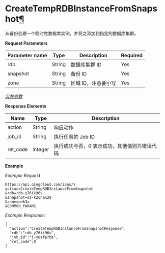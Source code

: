 ---
---

# CreateTempRDBInstanceFromSnapshot[¶](#createtemprdbinstancefromsnapshot "永久链接至标题")

从备份创建一个临时性数据库实例，并将之添加到指定的数据库集群。

**Request Parameters**

| Parameter name | Type | Description | Required |
| --- | --- | --- | --- |
| rdb | String | 数据库集群 ID | Yes |
| snapshot | String | 备份 ID | Yes |
| zone | String | 区域 ID，注意要小写 | Yes |

[_公共参数_](../../common/parameters.html#api-common-parameters)

**Response Elements**

| Name | Type | Description |
| --- | --- | --- |
| action | String | 响应动作 |
| job_id | String | 执行任务的 Job ID |
| ret_code | Integer | 执行成功与否，0 表示成功，其他值则为错误代码 |

**Example**

_Example Request_

```
https://api.qingcloud.com/iaas/?action=CreateTempRDBInstanceFromSnapshot
&rdb=rdb-y76ik96v
&snapshot=ss-k2onax29
&zone=pek3a
&COMMON_PARAMS
```

_Example Response_:

```
{
  "action":"CreateTempRDBInstanceFromSnapshotResponse",
  "rdb":"rdb-y76ik96v",
  "job_id":"j-y8afp7ba",
  "ret_code":0
}
```
